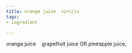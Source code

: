 ```yaml
---
title: orange juice  <i></i>
tags:
- ingredient

---
```

orange juice    grapefruit juice OR pineapple juice,

